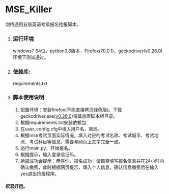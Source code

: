 # MSE_Killer
剑桥通用五级英语考级报名抢报脚本。

1. ### 运行环境

   windows7 64位，python3.6版本，Firefox(70.0.1)、geckodriver([v0.26.0](https://github.com/mozilla/geckodriver/releases/tag/v0.26.0))环境下测试通过。			

2. ### 依赖库:

   requirements.txt

3. ### 脚本使用说明
   1. 配置环境：安装firefox(不能直接拷贝绿色版)。下载geckodriver.exe([v0.26.0](https://github.com/mozilla/geckodriver/releases/tag/v0.26.0))将其放置脚本根目录。
   2. 根据requirements.txt安装依赖包
   3. 在user_config.cfg中填入用户名、密码。
   4. 根据mse考试页面实际情况，填入对应的考试名称、考试城市、考试地点、考试科目等信息，需要与网页上文字完全一致。
   5. 运行main.py，开始报名。
   6. 根据提示，输入登录验证码。
   7. 抢报成功会提示：恭喜你，报名成功！请抓紧填写报名信息并在24小时内确认缴费，此时根据网页提示，填入个人信息，确认信息缴费后在输入yes退出抢报程序。



#### **祝君好运。**